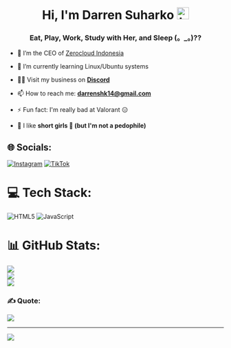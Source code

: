 <h1 align="center">Hi, I'm Darren Suharko <img src="https://user-images.githubusercontent.com/1303154/88677602-1635ba80-d120-11ea-84d8-d263ba5fc3c0.gif" width="28px" height="28px" alt="hi"></h1>
<h3 align="center">Eat, Play, Work, Study with Her, and Sleep (。_。)??</h3>

- 🔭 I’m the CEO of [Zerocloud Indonesia](https://github.com/zerocloud-indonesia)

- 🌱 I’m currently learning Linux/Ubuntu systems

- 👨‍💻 Visit my business on [**Discord**](https://discord.zerocloud.id)

- 📫 How to reach me: **darrenshk14@gmail.com**
  
- ⚡ Fun fact: I'm really bad at Valorant 😑

- 💖 I like **short girls 🥶 (but I'm not a pedophile)**

## 🌐 Socials:
[![Instagram](https://img.shields.io/badge/Instagram-%23E4405F.svg?logo=Instagram&logoColor=white)](https://www.instagram.com/d4rr3n14/) [![TikTok](https://img.shields.io/badge/TikTok-%23000000.svg?logo=TikTok&logoColor=white)](https://www.tiktok.com/@d4rr3n15) 

# 💻 Tech Stack:
![HTML5](https://img.shields.io/badge/html5-%23E34F26.svg?style=for-the-badge&logo=html5&logoColor=white) ![JavaScript](https://img.shields.io/badge/javascript-%23323330.svg?style=for-the-badge&logo=javascript&logoColor=%23F7DF1E)

# 📊 GitHub Stats:
![](https://github-readme-stats.vercel.app/api?username=darrenshk14&theme=dark&hide_border=false&include_all_commits=false&count_private=false)<br/>
![](https://github-readme-streak-stats.herokuapp.com/?user=darrenshk14&theme=dark&hide_border=false)<br/>
![](https://github-readme-stats.vercel.app/api/top-langs/?username=darrenshk14&theme=dark&hide_border=false&include_all_commits=false&count_private=false&layout=compact)

### ✍️ Quote:
![](https://quotefancy.com/media/wallpaper/3840x2160/6361138-Khalil-Gibran-Quote-One-day-you-will-ask-me-which-is-more.jpg)

---
![](https://komarev.com/ghpvc/?username=darrenshk14)
